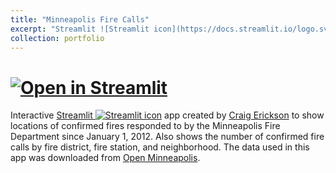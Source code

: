 ```yaml
---
title: "Minneapolis Fire Calls"
excerpt: "Streamlit ![Streamlit icon](https://docs.streamlit.io/logo.svg) app showing locations of confirmed fires responded to by the Minneapolis Fire Department"
collection: portfolio
---
```



# [![Open in Streamlit](https://static.streamlit.io/badges/streamlit_badge_black_white.svg)](https://share.streamlit.io/cerickson30/minneapolis_fire_calls/main)

Interactive [Streamlit ![Streamlit icon](https://docs.streamlit.io/logo.svg)](https://streamlit.io/) app created by [Craig Erickson](https://cerickson30.github.io) to show locations of confirmed fires responded to by the Minneapolis Fire Department since January 1, 2012. Also shows the number of confirmed fire calls by fire district, fire station, and neighborhood. The data used in this app was downloaded from [Open Minneapolis](https://opendata.minneapolismn.gov/).